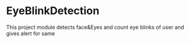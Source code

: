 # EyeBlinkDetection
This project module detects face&amp;Eyes and count eye blinks of user and gives alert for same   
